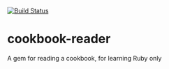 [![Build Status](https://secure.travis-ci.org/keviny22/cookbook-reader.png)](http://travis-ci.org/keviny22/cookbook-reader)


cookbook-reader
===============

A gem for reading a cookbook, for learning Ruby only
